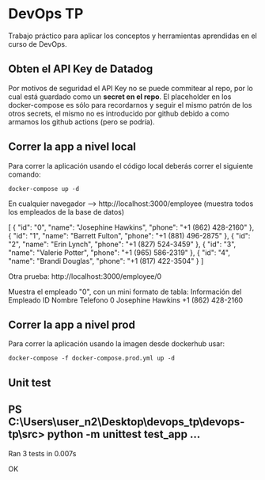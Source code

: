 # DevOps TP
Trabajo práctico para aplicar los conceptos y herramientas aprendidas en el curso de DevOps.

## Obten el API Key de Datadog
Por motivos de seguridad el API Key no se puede commitear al repo, por lo cual está guardado como un **secret en el repo**. El placeholder en los docker-compose es sólo para recordarnos y seguir el mismo patrón de los otros secrets, el mismo no es introducido por github debido a como armamos los github actions (pero se podría).

## Correr la app a nivel local
Para correr la aplicación usando el código local deberás correr el siguiente comando:   
```
docker-compose up -d
```

En cualquier navegador --> http://localhost:3000/employee (muestra todos los empleados de la base de datos)

[
  {
    "id": "0",
    "name": "Josephine Hawkins",
    "phone": "+1 (862) 428-2160"
  },
  {
    "id": "1",
    "name": "Barrett Fulton",
    "phone": "+1 (881) 496-2875"
  },
  {
    "id": "2",
    "name": "Erin Lynch",
    "phone": "+1 (827) 524-3459"
  },
  {
    "id": "3",
    "name": "Valerie Potter",
    "phone": "+1 (965) 586-2319"
  },
  {
    "id": "4",
    "name": "Brandi Douglas",
    "phone": "+1 (817) 422-3504"
  }
]

Otra prueba: http://localhost:3000/employee/0

Muestra el empleado "0", con un mini formato de tabla: 
    Información del Empleado
    ID	Nombre	Telefono
    0	Josephine Hawkins	+1 (862) 428-2160

## Correr la app a nivel prod
Para correr la aplicación usando la imagen desde dockerhub usar:   
```
docker-compose -f docker-compose.prod.yml up -d
```

## Unit test 

PS C:\Users\user_n2\Desktop\devops_tp\devops-tp\src> python -m unittest test_app
...
----------------------------------------------------------------------
Ran 3 tests in 0.007s

OK
